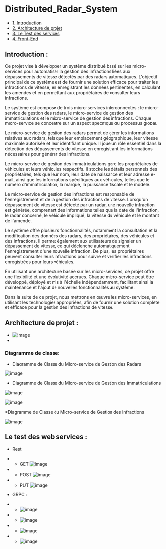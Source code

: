 # Distributed_Radar_System



* [1. Introduction](#1)   
* [2. Architecture de projet](#2)
* [3. Le Test des services](#3)    
* [4. Front-End ](#4) 

## Introduction :

Ce projet vise à développer un système distribué basé sur les micro-services pour automatiser la gestion des infractions liées aux dépassements de vitesse détectés par des radars automatiques. L'objectif principal de ce système est de fournir une solution efficace pour traiter les infractions de vitesse, en enregistrant les données pertinentes, en calculant les amendes et en permettant aux propriétaires de consulter leurs infractions.

Le système est composé de trois micro-services interconnectés : le micro-service de gestion des radars, le micro-service de gestion des immatriculations et le micro-service de gestion des infractions. Chaque micro-service se concentre sur un aspect spécifique du processus global.

Le micro-service de gestion des radars permet de gérer les informations relatives aux radars, tels que leur emplacement géographique, leur vitesse maximale autorisée et leur identifiant unique. Il joue un rôle essentiel dans la détection des dépassements de vitesse en enregistrant les informations nécessaires pour générer des infractions.

Le micro-service de gestion des immatriculations gère les propriétaires de véhicules et leurs véhicules respectifs. Il stocke les détails personnels des propriétaires, tels que leur nom, leur date de naissance et leur adresse e-mail, ainsi que les informations spécifiques aux véhicules, telles que le numéro d'immatriculation, la marque, la puissance fiscale et le modèle.

Le micro-service de gestion des infractions est responsable de l'enregistrement et de la gestion des infractions de vitesse. Lorsqu'un dépassement de vitesse est détecté par un radar, une nouvelle infraction est générée, comprenant des informations telles que la date de l'infraction, le radar concerné, le véhicule impliqué, la vitesse du véhicule et le montant de l'amende.

Le système offre plusieurs fonctionnalités, notamment la consultation et la modification des données des radars, des propriétaires, des véhicules et des infractions. Il permet également aux utilisateurs de signaler un dépassement de vitesse, ce qui déclenche automatiquement l'enregistrement d'une nouvelle infraction. De plus, les propriétaires peuvent consulter leurs infractions pour suivre et vérifier les infractions enregistrées pour leurs véhicules.

En utilisant une architecture basée sur les micro-services, ce projet offre une flexibilité et une évolutivité accrues. Chaque micro-service peut être développé, déployé et mis à l'échelle indépendamment, facilitant ainsi la maintenance et l'ajout de nouvelles fonctionnalités au système.

Dans la suite de ce projet, nous mettrons en œuvre les micro-services, en utilisant les technologies appropriées, afin de fournir une solution complète et efficace pour la gestion des infractions de vitesse.

## Architecture de projet : 

* ![image](https://github.com/Yassine-Karimi/Distributed_Radar_System/assets/66490404/8ba1c542-4e2e-4d93-ad1f-f092ef6c0285)
* 
### Diagramme de classe:
* Diagramme de Classe du Micro-service de Gestion des Radars

![image](https://github.com/Yassine-Karimi/Distributed_Radar_System/assets/66490404/be9d9b1a-7e1b-4184-879a-de30bdfcb7ff)

* Diagramme de Classe du Micro-service de Gestion des Immatriculations

![image](https://github.com/Yassine-Karimi/Distributed_Radar_System/assets/66490404/1d394eb2-6539-43ab-8fa6-2a42be9c73a7)

![image](https://github.com/Yassine-Karimi/Distributed_Radar_System/assets/66490404/accddd35-7498-4545-85f9-0927219f4ce4)

*Diagramme de Classe du Micro-service de Gestion des Infractions

![image](https://github.com/Yassine-Karimi/Distributed_Radar_System/assets/66490404/3aa7fc5b-260d-488b-8764-3a469a927adf)

## Le test des web services : 
* Rest
* * GET
![image](https://github.com/Yassine-Karimi/Distributed_Radar_System/assets/66490404/1acca6e7-026d-4850-a8c9-8d9284a43672)
* * POST
![image](https://github.com/Yassine-Karimi/Distributed_Radar_System/assets/66490404/d378b28a-511d-43e9-8f99-b50aa686cb6f)
* * PUT
![image](https://github.com/Yassine-Karimi/Distributed_Radar_System/assets/66490404/3e874ba1-fd8f-42bf-9c61-0c289ff7a56d)

* GRPC :
* * ![image](https://github.com/Yassine-Karimi/Distributed_Radar_System/assets/66490404/b0f975af-5937-467c-992f-35089f4e2912)
* * ![image](https://github.com/Yassine-Karimi/Distributed_Radar_System/assets/66490404/60673002-6b8f-4efa-a71f-4194b044b381)
* * ![image](https://github.com/Yassine-Karimi/Distributed_Radar_System/assets/66490404/95b6d40f-0704-4f4b-a173-d73336315679)
* * ![image](https://github.com/Yassine-Karimi/Distributed_Radar_System/assets/66490404/0d626315-647b-4cc8-8b77-1296bf92f62f)





